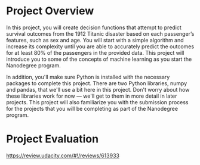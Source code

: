 # Project Overview


In this  project, you will create decision functions that attempt to predict survival outcomes from the 1912 Titanic disaster based on each passenger’s features, such as sex and age. You will start with a simple algorithm and increase its complexity until you are able to accurately predict the outcomes for at least 80% of the passengers in the provided data. This project will introduce you to some of the concepts of machine learning as you start the Nanodegree program.

In addition, you'll make sure Python is installed with the necessary packages to complete this project. There are two Python libraries, numpy and pandas, that we'll use a bit here in this project. Don't worry about how these libraries work for now — we'll get to them in more detail in later projects. This project will also familiarize you with the submission process for the projects that you will be completing as part of the Nanodegree program.

# Project Evaluation

https://review.udacity.com/#!/reviews/613933
